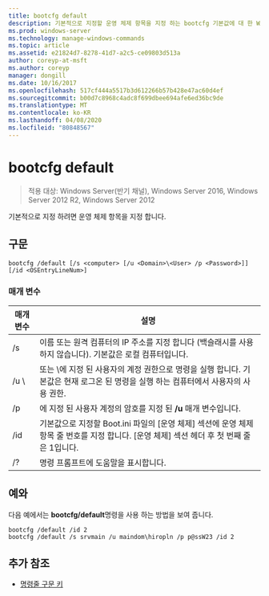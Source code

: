 ```yaml
---
title: bootcfg default
description: 기본적으로 지정할 운영 체제 항목을 지정 하는 bootcfg 기본값에 대 한 Windows 명령 항목입니다.
ms.prod: windows-server
ms.technology: manage-windows-commands
ms.topic: article
ms.assetid: e21824d7-8278-41d7-a2c5-ce09803d513a
author: coreyp-at-msft
ms.author: coreyp
manager: dongill
ms.date: 10/16/2017
ms.openlocfilehash: 517cf444a5517b3d612266b57b428e47ac60d4ef
ms.sourcegitcommit: b00d7c8968c4adc8f699dbee694afe6ed36bc9de
ms.translationtype: MT
ms.contentlocale: ko-KR
ms.lasthandoff: 04/08/2020
ms.locfileid: "80848567"
---
```

# <a name="bootcfg-default"></a>bootcfg default

>적용 대상: Windows Server(반기 채널), Windows Server 2016, Windows Server 2012 R2, Windows Server 2012

기본적으로 지정 하려면 운영 체제 항목을 지정 합니다.

## <a name="syntax"></a>구문
```
bootcfg /default [/s <computer> [/u <Domain>\<User> /p <Password>]] [/id <OSEntryLineNum>]
```
### <a name="parameters"></a>매개 변수

|      매개 변수       |                                                                                             설명                                                                                              |
|----------------------|------------------------------------------------------------------------------------------------------------------------------------------------------------------------------------------------------|
|    /s <computer>     |                                          이름 또는 원격 컴퓨터의 IP 주소를 지정 합니다 (백슬래시를 사용 하지 않습니다). 기본값은 로컬 컴퓨터입니다.                                          |
| /u <Domain>\\<User>  | <User> 또는 <Domain>\\<User>에 지정 된 사용자의 계정 권한으로 명령을 실행 합니다. 기본값은 현재 로그온 된 명령을 실행 하는 컴퓨터에서 사용자의 사용 권한. |
|    /p <Password>     |                                                        에 지정 된 사용자 계정의 암호를 지정 된 **/u** 매개 변수입니다.                                                         |
| /id <OSEntryLineNum> | 기본값으로 지정할 Boot.ini 파일의 [운영 체제] 섹션에 운영 체제 항목 줄 번호를 지정 합니다. [운영 체제] 섹션 헤더 후 첫 번째 줄은 1입니다.  |
|          /?          |                                                                                 명령 프롬프트에 도움말을 표시합니다.                                                                                 |

## <a name="examples"></a><a name=BKMK_examples></a>예와
다음 예에서는 **bootcfg/default**명령을 사용 하는 방법을 보여 줍니다.
```
bootcfg /default /id 2
bootcfg /default /s srvmain /u maindom\hiropln /p p@ssW23 /id 2
```
## <a name="additional-references"></a>추가 참조
- [명령줄 구문 키](command-line-syntax-key.md)

